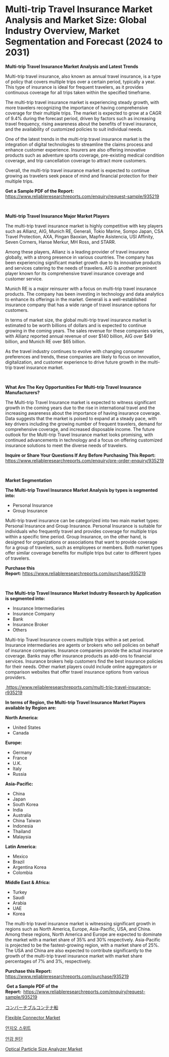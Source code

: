 <p><h1>Multi-trip Travel Insurance Market Analysis and Market Size: Global Industry Overview, Market Segmentation and Forecast (2024 to 2031)</h1></p><p><strong>Multi-trip Travel Insurance Market Analysis and Latest Trends</strong></p>
<p><p>Multi-trip travel insurance, also known as annual travel insurance, is a type of policy that covers multiple trips over a certain period, typically a year. This type of insurance is ideal for frequent travelers, as it provides continuous coverage for all trips taken within the specified timeframe.</p><p>The multi-trip travel insurance market is experiencing steady growth, with more travelers recognizing the importance of having comprehensive coverage for their multiple trips. The market is expected to grow at a CAGR of 9.4% during the forecast period, driven by factors such as increasing travel frequency, rising awareness about the benefits of travel insurance, and the availability of customized policies to suit individual needs.</p><p>One of the latest trends in the multi-trip travel insurance market is the integration of digital technologies to streamline the claims process and enhance customer experience. Insurers are also offering innovative products such as adventure sports coverage, pre-existing medical condition coverage, and trip cancellation coverage to attract more customers.</p><p>Overall, the multi-trip travel insurance market is expected to continue growing as travelers seek peace of mind and financial protection for their multiple trips.</p></p>
<p><strong>Get a Sample PDF of the Report:&nbsp;</strong> <a href="https://www.reliableresearchreports.com/enquiry/request-sample/935219">https://www.reliableresearchreports.com/enquiry/request-sample/935219</a></p>
<p>&nbsp;</p>
<p><strong>Multi-trip Travel Insurance Major Market Players</strong></p>
<p><p>The multi-trip travel insurance market is highly competitive with key players such as Allianz, AIG, Munich RE, Generali, Tokio Marine, Sompo Japan, CSA Travel Protection, AXA, Pingan Baoxian, Mapfre Asistencia, USI Affinity, Seven Corners, Hanse Merkur, MH Ross, and STARR. </p><p>Among these players, Allianz is a leading provider of travel insurance globally, with a strong presence in various countries. The company has been experiencing significant market growth due to its innovative products and services catering to the needs of travelers. AIG is another prominent player known for its comprehensive travel insurance coverage and customer service. </p><p>Munich RE is a major reinsurer with a focus on multi-trip travel insurance products. The company has been investing in technology and data analytics to enhance its offerings in the market. Generali is a well-established insurance company that has a wide range of travel insurance options for customers. </p><p>In terms of market size, the global multi-trip travel insurance market is estimated to be worth billions of dollars and is expected to continue growing in the coming years. The sales revenue for these companies varies, with Allianz reported annual revenue of over $140 billion, AIG over $49 billion, and Munich RE over $65 billion. </p><p>As the travel industry continues to evolve with changing consumer preferences and trends, these companies are likely to focus on innovation, digitalization, and customer experience to drive future growth in the multi-trip travel insurance market.</p></p>
<p>&nbsp;</p>
<p><strong>What Are The Key Opportunities For Multi-trip Travel Insurance Manufacturers?</strong></p>
<p><p>The Multi-trip Travel Insurance market is expected to witness significant growth in the coming years due to the rise in international travel and the increasing awareness about the importance of having insurance coverage. Data suggests that the market is poised to expand at a steady pace, with key drivers including the growing number of frequent travelers, demand for comprehensive coverage, and increased disposable income. The future outlook for the Multi-trip Travel Insurance market looks promising, with continued advancements in technology and a focus on offering customized insurance solutions to meet the diverse needs of travelers.</p></p>
<p><strong>Inquire or Share Your Questions If Any Before Purchasing This Report:</strong> <a href="https://www.reliableresearchreports.com/enquiry/pre-order-enquiry/935219">https://www.reliableresearchreports.com/enquiry/pre-order-enquiry/935219</a></p>
<p>&nbsp;</p>
<p><strong>Market Segmentation</strong></p>
<p><strong>The Multi-trip Travel Insurance Market Analysis by types is segmented into:</strong></p>
<p><ul><li>Personal Insurance</li><li>Group Insurance</li></ul></p>
<p><p>Multi-trip travel insurance can be categorized into two main market types: Personal Insurance and Group Insurance. Personal Insurance is suitable for individuals who frequently travel and provides coverage for multiple trips within a specific time period. Group Insurance, on the other hand, is designed for organizations or associations that want to provide coverage for a group of travelers, such as employees or members. Both market types offer similar coverage benefits for multiple trips but cater to different types of travelers.</p></p>
<p><strong>Purchase this Report:&nbsp;</strong><a href="https://www.reliableresearchreports.com/purchase/935219">https://www.reliableresearchreports.com/purchase/935219</a></p>
<p>&nbsp;</p>
<p><strong>The Multi-trip Travel Insurance Market Industry Research by Application is segmented into:</strong></p>
<p><ul><li>Insurance Intermediaries</li><li>Insurance Company</li><li>Bank</li><li>Insurance Broker</li><li>Others</li></ul></p>
<p><p>Multi-trip Travel Insurance covers multiple trips within a set period. Insurance intermediaries are agents or brokers who sell policies on behalf of insurance companies. Insurance companies provide the actual insurance coverage. Banks may offer insurance products as add-ons to financial services. Insurance brokers help customers find the best insurance policies for their needs. Other market players could include online aggregators or comparison websites that offer travel insurance options from various providers.</p></p>
<p><a href="https://www.reliableresearchreports.com/multi-trip-travel-insurance-r935219">&nbsp;https://www.reliableresearchreports.com/multi-trip-travel-insurance-r935219</a></p>
<p><strong>In terms of Region, the Multi-trip Travel Insurance Market Players available by Region are:</strong></p>
<p>
    <p> <strong> North America: </strong>
        <ul>
            <li>United States</li>
            <li>Canada</li>
        </ul>
        </p> 
    <p> <strong> Europe: </strong>
        <ul>
            <li>Germany</li>
            <li>France</li>
            <li>U.K.</li>
            <li>Italy</li>
            <li>Russia</li>
        </ul>
        </p> 
    <p> <strong> Asia-Pacific: </strong>
        <ul>
            <li>China</li>
            <li>Japan</li>
            <li>South Korea</li>
            <li>India</li>
            <li>Australia</li>
            <li>China Taiwan</li>
            <li>Indonesia</li>
            <li>Thailand</li>
            <li>Malaysia</li>
        </ul>
        </p> 
    <p> <strong> Latin America: </strong>
        <ul>
            <li>Mexico</li>
            <li>Brazil</li>
            <li>Argentina Korea</li>
            <li>Colombia</li>
        </ul>
        </p> 
    <p> <strong> Middle East & Africa: </strong>
        <ul>
            <li>Turkey</li>
            <li>Saudi</li>
            <li>Arabia</li>
            <li>UAE</li>
            <li>Korea</li>
        </ul>
    </p>
    </p>
<p><p>The multi-trip travel insurance market is witnessing significant growth in regions such as North America, Europe, Asia-Pacific, USA, and China. Among these regions, North America and Europe are expected to dominate the market with a market share of 35% and 30% respectively. Asia-Pacific is projected to be the fastest-growing region, with a market share of 25%. The USA and China are also expected to contribute significantly to the growth of the multi-trip travel insurance market with market share percentages of 7% and 3%, respectively.</p></p>
<p><strong>Purchase this Report: </strong><a href="https://www.reliableresearchreports.com/purchase/935219">https://www.reliableresearchreports.com/purchase/935219</a></p>
<p>&nbsp;<strong>Get a Sample PDF of the Report:&nbsp;&nbsp;</strong><a href="https://www.reliableresearchreports.com/enquiry/request-sample/935219">https://www.reliableresearchreports.com/enquiry/request-sample/935219</a></p>
<p><strong></strong></p>
<p><p><a href="https://github.com/mares423/Market-Research-Report-List-1/blob/main/290792861481.md">コンバーチブルコンテナ船</a></p><p><a href="https://www.linkedin.com/pulse/flexible-connector-market-challenges-opportunities-growth-v12ne">Flexible Connector Market</a></p><p><a href="https://medium.com/@rogerking2023/%EC%95%99%EC%A7%80%EC%98%A4-%EC%88%98%EC%88%A0%EC%8B%A4-%EC%8B%9C%EC%9E%A5-%EC%9C%A0%ED%98%95-%EC%9D%91%EC%9A%A9-%EB%B0%8F-%EC%A7%80%EB%A6%AC%EB%B3%84-%EC%B2%A0%EC%A0%80%ED%95%9C-%ED%8F%89%EA%B0%80-1498356b0875">안지오 스위트</a></p><p><a href="https://github.com/bvubpqd5241630/Market-Research-Report-List-2/blob/main/312708560284.md">안감 원단</a></p><p><a href="https://www.linkedin.com/pulse/optical-particle-size-analyzer-market-comprehensive-report-aozse">Optical Particle Size Analyzer Market</a></p></p>